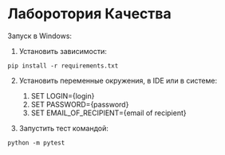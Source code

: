 # Лаборотория Качества

Запуск в Windows:

1. Установить зависимости:
```
pip install -r requirements.txt
```

2. Установить переменные окружения, в IDE или в системе: 
    1. SET LOGIN={login}
    2. SET PASSWORD={password}
    3. SET EMAIL_OF_RECIPIENT={email of recipient}
    
3. Запустить тест командой:
```
python -m pytest
```